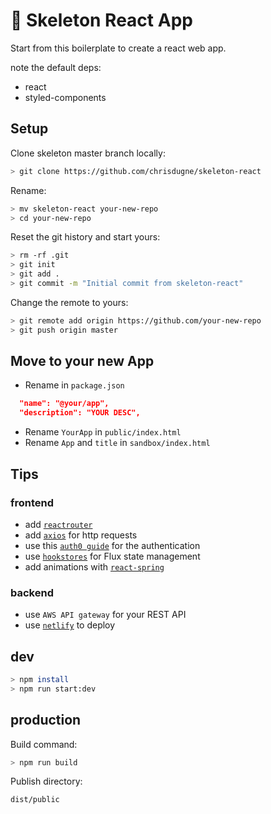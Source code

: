 # 🦴 Skeleton React App

Start from this boilerplate to create a react web app.

note the default deps:

- react
- styled-components

## Setup

Clone skeleton master branch locally:

```sh
> git clone https://github.com/chrisdugne/skeleton-react
```

Rename:

```sh
> mv skeleton-react your-new-repo
> cd your-new-repo
```

Reset the git history and start yours:

```sh
> rm -rf .git
> git init
> git add .
> git commit -m "Initial commit from skeleton-react"
```

Change the remote to yours:

```sh
> git remote add origin https://github.com/your-new-repo
> git push origin master
```

## Move to your new App

- Rename in `package.json`

```json
  "name": "@your/app",
  "description": "YOUR DESC",
```

- Rename `YourApp` in `public/index.html`
- Rename `App` and `title` in `sandbox/index.html`

## Tips

### frontend

- add [`reactrouter`](https://reactrouter.com/web/guides/quick-start)
- add [`axios`](https://github.com/axios/axios) for http requests
- use this [`auth0 guide`](https://auth0.com/blog/complete-guide-to-react-user-authentication/) for the authentication
- use [`hookstores`](https://auth0.com/blog/complete-guide-to-react-user-authentication/) for Flux state management
- add animations with [`react-spring`](https://github.com/pmndrs/react-spring)

### backend

- use `AWS API gateway` for your REST API
- use [`netlify`](https://app.netlify.com/) to deploy

## dev

```sh
> npm install
> npm run start:dev
```

## production

Build command:

```sh
> npm run build
```

Publish directory:

```sh
dist/public
```
